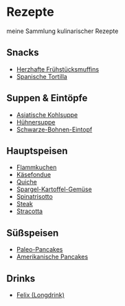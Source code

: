 # Rezepte

meine Sammlung kulinarischer Rezepte

## Snacks

- [Herzhafte Frühstücksmuffins](Gerichte/Herzhafte_Fruehstuecksmuffins.md)
- [Spanische Tortilla](Gerichte/Spanische_Tortilla.md)

## Suppen & Eintöpfe

- [Asiatische Kohlsuppe](Gerichte/Asiatische_Kohlsuppe.md)
- [Hühnersuppe](Gerichte/Huehnersuppe.md)
- [Schwarze-Bohnen-Eintopf](Gerichte/Schwarze-Bohnen-Eintopf.md)

## Hauptspeisen

- [Flammkuchen](Gerichte/Flammkuchen.md)
- [Käsefondue](Gerichte/Kaesefondue.md)
- [Quiche](Gerichte/Quiche.md)
- [Spargel-Kartoffel-Gemüse](Gerichte/Spargel-Kartoffel-Gemuese.md)
- [Spinatrisotto](Gerichte/Spinatrisotto.md)
- [Steak](Gerichte/Steak.md)
- [Stracotta](Gerichte/Stracotta.md)

## Süßspeisen

- [Paleo-Pancakes](Gerichte/Paleo_Pancakes.md)
- [Amerikanische Pancakes](Gerichte/Amerikanische_Pancakes.md)

## Drinks

- [Felix (Longdrink)](Drinks/Felix_(Longdrink).md)
